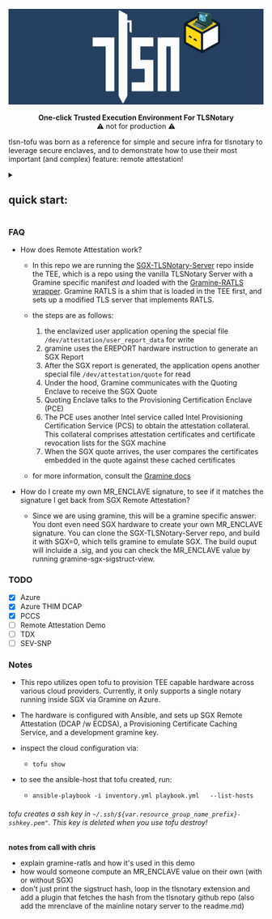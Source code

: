 <p align="center">
    <img src="./tlsn-banner.png" width=1280 />
</p>

<p align="center">
<b>One-click Trusted Execution Environment For TLSNotary</b>
    <br>
    ⚠️ not for production ⚠️ 
</p>  

tlsn-tofu was born as a reference for simple and secure infra for tlsnotary to leverage secure enclaves, and to demonstrate how to use their most important (and complex) feature: remote attestation!
<details>
<summary><h2>quick start:</h2></summary>
    
clone this repo; cd into it, then: 
#### 1) install azure cli:
- mac:
```
brew update && brew install azure-cli
```
- linux:
```
curl -sL https://aka.ms/InstallAzureCLIDeb | sudo bash
```

#### 2) login to azure:
 ```az login```
#### 3) install open tofu:

```
chmod +x ./install_tofu.sh && bash ./install_tofu.sh
```

#### 4) install ansible and the terraform extension:
- mac:
```
brew update && brew install ansible && ansible-galaxy collection install cloud.terraform
```
- debian/ubuntu linux:
```
sudo apt-add-repository ppa:ansible/ansible && sudo apt update && sudo apt install ansible && ansible-galaxy collection install cloud.terraform
```

#### 5) configure tofu:
this will create an azure resource group, a vm suitable for SGX to be the verifier, and vm to be the prover, and an SSH key:
```
tofu init && tofu plan && tofu apply
```
if all is well, tofu will ask you to confirm:<br>


<p align="center">
    <img src="./tofu_plan.png" width=476 />
</p>

type yes and hit enter

#### 6) run ansible:
this will configure the two vms created above:
```
ansible-playbook -i inventory.yml playbook.yml
```

#### 7) tear it down:

```
tofu destroy
```

#### 8) confetti: 🎉you just ran a tlsnotary verifier inside a TEE!🎉
</details>

### FAQ
-   How does Remote Attestation work?
    -   In this repo we are running the [SGX-TLSNotary-Server](https://github.com/maceip/sgx-tlsn-notary-server) repo inside the TEE, which is a repo using the vanilla TLSNotary Server with a Gramine specific manifest *and* loaded with the [Gramine-RATLS wrapper](https://gramine.readthedocs.io/en/stable/manpages/gramine-ratls.html). Gramine RATLS is a shim that is loaded in the TEE first, and sets up a modified TLS server that implements RATLS.

    -   the steps are as follows:

        1.  the enclavized user application opening the special file ```/dev/attestation/user_report_data``` for write
        2. gramine uses the EREPORT hardware instruction to generate an SGX Report
        3. After the SGX report is generated, the application opens another special file ```/dev/attestation/quote``` for read 
        4. Under the hood, Gramine communicates with the Quoting Enclave to receive the SGX Quote
        5. Quoting Enclave talks to the Provisioning Certification Enclave (PCE)
        6. The PCE uses another Intel service called Intel Provisioning Certification Service (PCS) to obtain the attestation collateral. This collateral comprises attestation certificates and certificate revocation lists for the SGX machine
        7. When the SGX quote arrives, the user compares the certificates embedded in the quote against these cached certificates
    - for more information, consult the [Gramine docs](https://gramine.readthedocs.io/en/stable/attestation.html)

-   How do I create my own MR_ENCLAVE signature, to see if it matches the signature I get back from SGX Remote Attestation?
    -   Since we are using gramine, this will be a gramine specific answer: You dont even need SGX hardware to create your own MR_ENCLAVE signature. You can clone the SGX-TLSNotary-Server repo, and build it with SGX=0, which tells gramine to emulate SGX. The build ouput will incluide a .sig, and you can check the MR_ENCLAVE value by running gramine-sgx-sigstruct-view.
### TODO
- [x] Azure
- [x] Azure THIM DCAP
- [x] PCCS
- [ ] Remote Attestation Demo
- [ ] TDX
- [ ] SEV-SNP
<h3>Notes</h3>

-  This repo utilizes open tofu to provision TEE capable hardware across various cloud providers. Currently, it only supports a single notary running inside SGX via Gramine on Azure. 

-  The hardware is configured with Ansible, and sets up SGX Remote Attestation (DCAP /w ECDSA), a Provisioning Certificate Caching Service, and a development gramine key.

-  inspect the cloud configuration via:
   - ```tofu show```
-  to see the ansible-host that tofu created, run:
   - ```ansible-playbook -i inventory.yml playbook.yml   --list-hosts```

###### tofu creates a ssh key in ```~/.ssh/${var.resource_group_name_prefix}-sshkey.pem"```. This key is deleted when you use tofu destroy!

__notes from call with chris__
-  explain gramine-ratls and how it's used in this demo
-  how would someone compute an MR_ENCLAVE value on their own (with or without SGX)
-  don't just print the sigstruct hash, loop in the tlsnotary extension and add a plugin that fetches the hash from the tlsnotary github repo (also add the mrenclave of the mainline notary server to the readme.md)
